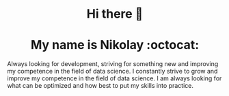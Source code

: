 ### <h1 align="center">Hi there 👋
### <h1 align="center">My name is Nikolay :octocat:

Always looking for development, striving for something new and improving my competence in the field of data science.
I constantly strive to grow and improve my competence in the field of data science.
I am always looking for what can be optimized and how best to put my skills into practice.
<!--
**NikMaNik/NikMaNIK** is a ✨ _special_ ✨ repository because its `README.md` (this file) appears on your GitHub profile.

Here are some ideas to get you started:

- 🔭 I’m currently working on ...
- 🌱 I’m currently learning ...
- 👯 I’m looking to collaborate on ...
- 🤔 I’m looking for help with ...
- 💬 Ask me about ...
- 📫 How to reach me: ...
- 😄 Pronouns: ...
- ⚡ Fun fact: ...
-->
